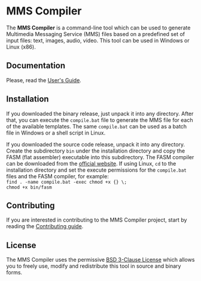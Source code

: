 # MMS Compiler

The **MMS Compiler** is a command-line tool which can be used to generate Multimedia Messaging Service (MMS) files based on a predefined set of input files: text, images, audio, video. This tool can be used in Windows or Linux (x86).

## Documentation

Please, read the [User's Guide](/UserGuide.pdf).

## Installation

If you downloaded the binary release, just unpack it into any directory. After that, you can execute the ```compile.bat``` file to generate the MMS file for each of the available templates. The same ```compile.bat``` can be used as a batch file in Windows or a shell script in Linux.

If you downloaded the source code release, unpack it into any directory. Create the subdirectory ```bin``` under the installation directory and copy the FASM (flat assembler) executable into this subdirectory. The FASM compiler can be downloaded from the [official website](https://flatassembler.net/download.php). If using Linux, ```cd``` to the installation directory and set the execute permissions for the ```compile.bat``` files and the FASM compiler, for example:  
```find . -name compile.bat -exec chmod +x {} \;```  
```chmod +x bin/fasm```

## Contributing

If you are interested in contributing to the MMS Compiler project, start by reading the [Contributing guide](/CONTRIBUTING.md).

## License

The MMS Compiler uses the permissive [BSD 3-Clause License](/LICENSE) which allows you to freely use, modify and redistribute this tool in source and binary forms.
